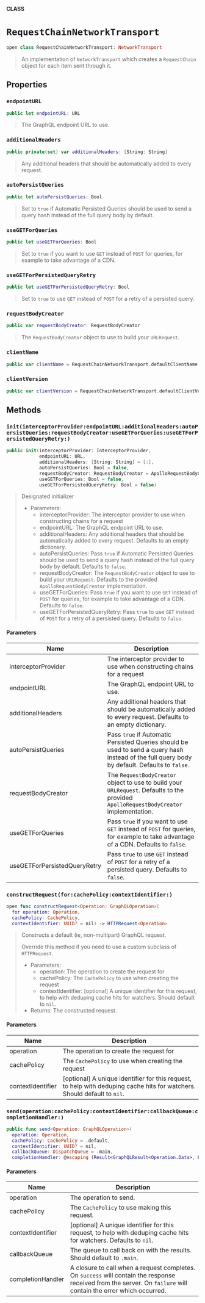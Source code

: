 **CLASS**

# `RequestChainNetworkTransport`

```swift
open class RequestChainNetworkTransport: NetworkTransport
```

> An implementation of `NetworkTransport` which creates a `RequestChain` object
> for each item sent through it.

## Properties
### `endpointURL`

```swift
public let endpointURL: URL
```

> The GraphQL endpoint URL to use.

### `additionalHeaders`

```swift
public private(set) var additionalHeaders: [String: String]
```

> Any additional headers that should be automatically added to every request.

### `autoPersistQueries`

```swift
public let autoPersistQueries: Bool
```

> Set to `true` if Automatic Persisted Queries should be used to send a query hash instead of the full query body by default.

### `useGETForQueries`

```swift
public let useGETForQueries: Bool
```

> Set to  `true` if you want to use `GET` instead of `POST` for queries, for example to take advantage of a CDN.

### `useGETForPersistedQueryRetry`

```swift
public let useGETForPersistedQueryRetry: Bool
```

> Set to `true` to use `GET` instead of `POST` for a retry of a persisted query.

### `requestBodyCreator`

```swift
public var requestBodyCreator: RequestBodyCreator
```

> The `RequestBodyCreator` object to use to build your `URLRequest`.

### `clientName`

```swift
public var clientName = RequestChainNetworkTransport.defaultClientName
```

### `clientVersion`

```swift
public var clientVersion = RequestChainNetworkTransport.defaultClientVersion
```

## Methods
### `init(interceptorProvider:endpointURL:additionalHeaders:autoPersistQueries:requestBodyCreator:useGETForQueries:useGETForPersistedQueryRetry:)`

```swift
public init(interceptorProvider: InterceptorProvider,
            endpointURL: URL,
            additionalHeaders: [String: String] = [:],
            autoPersistQueries: Bool = false,
            requestBodyCreator: RequestBodyCreator = ApolloRequestBodyCreator(),
            useGETForQueries: Bool = false,
            useGETForPersistedQueryRetry: Bool = false)
```

> Designated initializer
>
> - Parameters:
>   - interceptorProvider: The interceptor provider to use when constructing chains for a request
>   - endpointURL: The GraphQL endpoint URL to use.
>   - additionalHeaders: Any additional headers that should be automatically added to every request. Defaults to an empty dictionary.
>   - autoPersistQueries: Pass `true` if Automatic Persisted Queries should be used to send a query hash instead of the full query body by default. Defaults to `false`.
>   - requestBodyCreator: The `RequestBodyCreator` object to use to build your `URLRequest`. Defaults to the provided `ApolloRequestBodyCreator` implementation.
>   - useGETForQueries: Pass `true` if you want to use `GET` instead of `POST` for queries, for example to take advantage of a CDN. Defaults to `false`.
>   - useGETForPersistedQueryRetry: Pass `true` to use `GET` instead of `POST` for a retry of a persisted query. Defaults to `false`.

#### Parameters

| Name | Description |
| ---- | ----------- |
| interceptorProvider | The interceptor provider to use when constructing chains for a request |
| endpointURL | The GraphQL endpoint URL to use. |
| additionalHeaders | Any additional headers that should be automatically added to every request. Defaults to an empty dictionary. |
| autoPersistQueries | Pass `true` if Automatic Persisted Queries should be used to send a query hash instead of the full query body by default. Defaults to `false`. |
| requestBodyCreator | The `RequestBodyCreator` object to use to build your `URLRequest`. Defaults to the provided `ApolloRequestBodyCreator` implementation. |
| useGETForQueries | Pass `true` if you want to use `GET` instead of `POST` for queries, for example to take advantage of a CDN. Defaults to `false`. |
| useGETForPersistedQueryRetry | Pass `true` to use `GET` instead of `POST` for a retry of a persisted query. Defaults to `false`. |

### `constructRequest(for:cachePolicy:contextIdentifier:)`

```swift
open func constructRequest<Operation: GraphQLOperation>(
  for operation: Operation,
  cachePolicy: CachePolicy,
  contextIdentifier: UUID? = nil) -> HTTPRequest<Operation>
```

> Constructs a default (ie, non-multipart) GraphQL request.
>
> Override this method if you need to use a custom subclass of `HTTPRequest`.
>
> - Parameters:
>   - operation: The operation to create the request for
>   - cachePolicy: The `CachePolicy` to use when creating the request
>   - contextIdentifier: [optional] A unique identifier for this request, to help with deduping cache hits for watchers. Should default to `nil`.
> - Returns: The constructed request.

#### Parameters

| Name | Description |
| ---- | ----------- |
| operation | The operation to create the request for |
| cachePolicy | The `CachePolicy` to use when creating the request |
| contextIdentifier | [optional] A unique identifier for this request, to help with deduping cache hits for watchers. Should default to `nil`. |

### `send(operation:cachePolicy:contextIdentifier:callbackQueue:completionHandler:)`

```swift
public func send<Operation: GraphQLOperation>(
  operation: Operation,
  cachePolicy: CachePolicy = .default,
  contextIdentifier: UUID? = nil,
  callbackQueue: DispatchQueue = .main,
  completionHandler: @escaping (Result<GraphQLResult<Operation.Data>, Error>) -> Void) -> Cancellable
```

#### Parameters

| Name | Description |
| ---- | ----------- |
| operation | The operation to send. |
| cachePolicy | The `CachePolicy` to use making this request. |
| contextIdentifier | [optional] A unique identifier for this request, to help with deduping cache hits for watchers. Defaults to `nil`. |
| callbackQueue | The queue to call back on with the results. Should default to `.main`. |
| completionHandler | A closure to call when a request completes. On `success` will contain the response received from the server. On `failure` will contain the error which occurred. |